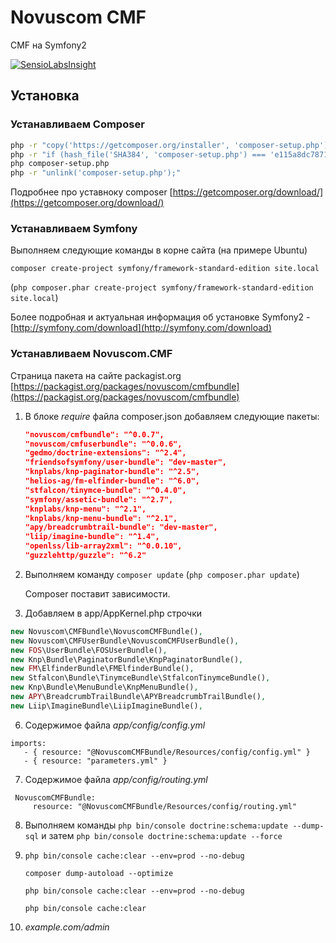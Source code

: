 # Novuscom CMF #

CMF на Symfony2

[![SensioLabsInsight](https://insight.sensiolabs.com/projects/3b16c0b8-6055-4b38-a543-edfcc3ae1f65/big.png)](https://insight.sensiolabs.com/projects/3b16c0b8-6055-4b38-a543-edfcc3ae1f65)

## Установка ##


### Устанавливаем Composer ###

```bash
php -r "copy('https://getcomposer.org/installer', 'composer-setup.php');"
php -r "if (hash_file('SHA384', 'composer-setup.php') === 'e115a8dc7871f15d853148a7fbac7da27d6c0030b848d9b3dc09e2a0388afed865e6a3d6b3c0fad45c48e2b5fc1196ae') { echo 'Installer verified'; } else { echo 'Installer corrupt'; unlink('composer-setup.php'); } echo PHP_EOL;"
php composer-setup.php
php -r "unlink('composer-setup.php');"
```

Подробнее про уставноку composer [https://getcomposer.org/download/](https://getcomposer.org/download/)

### Устанавливаем Symfony ###

Выполняем следующие команды в корне сайта (на примере Ubuntu)

`composer create-project symfony/framework-standard-edition site.local`

(`php composer.phar create-project symfony/framework-standard-edition site.local`)

Более подробная и актуальная информация об установке Symfony2 - [http://symfony.com/download](http://symfony.com/download)

### Устанавливаем Novuscom.CMF ###

Страница пакета на сайте packagist.org [https://packagist.org/packages/novuscom/cmfbundle](https://packagist.org/packages/novuscom/cmfbundle)

1. В блоке *require* файла composer.json добавляем следующие пакеты:
	```json
	"novuscom/cmfbundle": "^0.0.7",
	"novuscom/cmfuserbundle": "^0.0.6",
	"gedmo/doctrine-extensions": "^2.4",
	"friendsofsymfony/user-bundle": "dev-master",
	"knplabs/knp-paginator-bundle": "^2.5",
	"helios-ag/fm-elfinder-bundle": "^6.0",
	"stfalcon/tinymce-bundle": "^0.4.0",
	"symfony/assetic-bundle": "^2.7",
	"knplabs/knp-menu": "^2.1",
	"knplabs/knp-menu-bundle": "^2.1",
	"apy/breadcrumbtrail-bundle": "dev-master",
	"liip/imagine-bundle": "^1.4",
	"openlss/lib-array2xml": "^0.0.10",
	"guzzlehttp/guzzle": "^6.2"
	```
2. Выполняем команду `composer update` (`php composer.phar update`)

    Composer поставит зависимости. 

3. Добавляем в app/AppKernel.php строчки
 ```php
 new Novuscom\CMFBundle\NovuscomCMFBundle(),
 new Novuscom\CMFUserBundle\NovuscomCMFUserBundle(),
 new FOS\UserBundle\FOSUserBundle(),
 new Knp\Bundle\PaginatorBundle\KnpPaginatorBundle(),
 new FM\ElfinderBundle\FMElfinderBundle(),
 new Stfalcon\Bundle\TinymceBundle\StfalconTinymceBundle(),
 new Knp\Bundle\MenuBundle\KnpMenuBundle(),
 new APY\BreadcrumbTrailBundle\APYBreadcrumbTrailBundle(),
 new Liip\ImagineBundle\LiipImagineBundle(),
 ```

6. Содержимое файла *app/config/config.yml*
 ```
 imports:
    - { resource: "@NovuscomCMFBundle/Resources/config/config.yml" }
    - { resource: "parameters.yml" }
 ```

7. Содержимое файла *app/config/routing.yml*
 ```
  NovuscomCMFBundle:
      resource: "@NovuscomCMFBundle/Resources/config/routing.yml"
 ```

 
8. Выполняем команды `php bin/console doctrine:schema:update --dump-sql` и затем `php bin/console doctrine:schema:update --force`

9. 
	`php bin/console cache:clear --env=prod --no-debug`
	
	`composer dump-autoload --optimize`

	`php bin/console cache:clear --env=prod --no-debug`

	`php bin/console cache:clear`

10. *example.com/admin*
